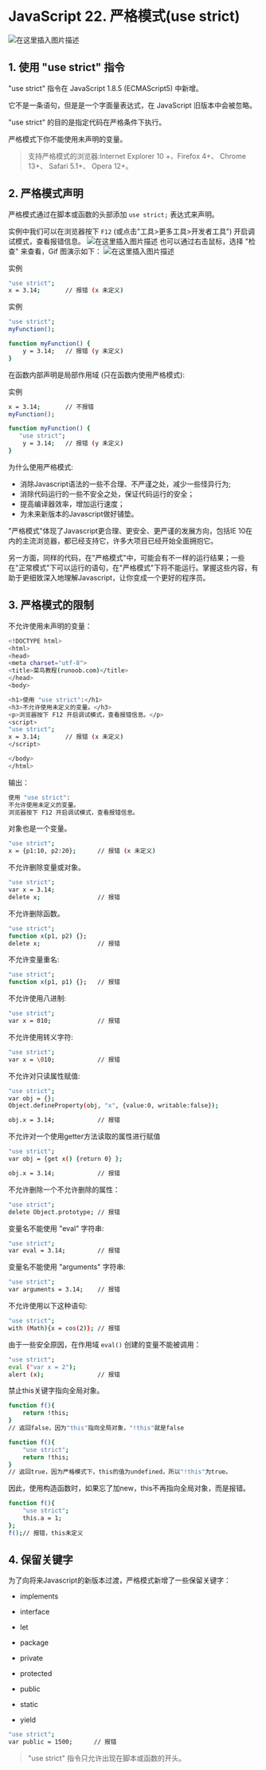 #  JavaScript 22. 严格模式(use strict)


![在这里插入图片描述](https://i-blog.csdnimg.cn/blog_migrate/51ac864c21357a636973770c48ef54e0.png)


##  1. 使用 "use strict" 指令
"use strict" 指令在 JavaScript 1.8.5 (ECMAScript5) 中新增。

它不是一条语句，但是是一个字面量表达式，在 JavaScript 旧版本中会被忽略。

"use strict" 的目的是指定代码在严格条件下执行。

严格模式下你不能使用未声明的变量。

> 支持严格模式的浏览器:Internet Explorer 10 +、Firefox 4+、 Chrome 13+、 Safari 5.1+、
Opera 12+。

##  2. 严格模式声明
严格模式通过在脚本或函数的头部添加 `use strict;` 表达式来声明。

实例中我们可以在浏览器按下 `F12` (或点击"工具>更多工具>开发者工具") 开启调试模式，查看报错信息。
![在这里插入图片描述](https://i-blog.csdnimg.cn/blog_migrate/842f94b4555f6be7faf92c224e140aad.png)
也可以通过右击鼠标，选择 "检查" 来查看，Gif 图演示如下：
![在这里插入图片描述](https://i-blog.csdnimg.cn/blog_migrate/9b6cb6bbc8a95757455a8b55b5154c22.gif#pic_center)

实例

```bash
"use strict";
x = 3.14;       // 报错 (x 未定义)
```
实例

```bash
"use strict";
myFunction();

function myFunction() {
    y = 3.14;   // 报错 (y 未定义)
}
```
在函数内部声明是局部作用域 (只在函数内使用严格模式):

实例

```bash
x = 3.14;       // 不报错
myFunction();

function myFunction() {
   "use strict";
    y = 3.14;   // 报错 (y 未定义)
}
```
为什么使用严格模式:

 - 消除Javascript语法的一些不合理、不严谨之处，减少一些怪异行为;
 - 消除代码运行的一些不安全之处，保证代码运行的安全；
 - 提高编译器效率，增加运行速度；
 - 为未来新版本的Javascript做好铺垫。

"严格模式"体现了Javascript更合理、更安全、更严谨的发展方向，包括IE 10在内的主流浏览器，都已经支持它，许多大项目已经开始全面拥抱它。

另一方面，同样的代码，在"严格模式"中，可能会有不一样的运行结果；一些在"正常模式"下可以运行的语句，在"严格模式"下将不能运行。掌握这些内容，有助于更细致深入地理解Javascript，让你变成一个更好的程序员。

##  3. 严格模式的限制
不允许使用未声明的变量：

```bash
<!DOCTYPE html>
<html>
<head>
<meta charset="utf-8">
<title>菜鸟教程(runoob.com)</title>
</head>
<body>

<h1>使用 "use strict":</h1>
<h3>不允许使用未定义的变量。</h3>
<p>浏览器按下 F12 开启调试模式，查看报错信息。</p>
<script>
"use strict";
x = 3.14;       // 报错 (x 未定义)
</script>

</body>
</html>
```
输出：

```bash
使用 "use strict":
不允许使用未定义的变量。
浏览器按下 F12 开启调试模式，查看报错信息。
```

对象也是一个变量。
```bash
"use strict";
x = {p1:10, p2:20};      // 报错 (x 未定义)
```
不允许删除变量或对象。

```bash
"use strict";
var x = 3.14;
delete x;                // 报错
```
不允许删除函数。

```bash
"use strict";
function x(p1, p2) {};
delete x;                // 报错 
```
不允许变量重名:

```bash
"use strict";
function x(p1, p1) {};   // 报错
```
不允许使用八进制:

```bash
"use strict";
var x = 010;             // 报错
```

不允许使用转义字符:

```bash
"use strict";
var x = \010;            // 报错
```

不允许对只读属性赋值:

```bash
"use strict";
var obj = {};
Object.defineProperty(obj, "x", {value:0, writable:false});

obj.x = 3.14;            // 报错
```

不允许对一个使用getter方法读取的属性进行赋值

```bash
"use strict";
var obj = {get x() {return 0} };

obj.x = 3.14;            // 报错
```
不允许删除一个不允许删除的属性：

```bash
"use strict";
delete Object.prototype; // 报错
```

变量名不能使用 "eval" 字符串:

```bash
"use strict";
var eval = 3.14;         // 报错
```

变量名不能使用 "arguments" 字符串:

```bash
"use strict";
var arguments = 3.14;    // 报错
```

不允许使用以下这种语句:

```bash
"use strict";
with (Math){x = cos(2)}; // 报错
```

由于一些安全原因，在作用域 `eval()` 创建的变量不能被调用：

```bash
"use strict";
eval ("var x = 2");
alert (x);               // 报错
```
禁止this关键字指向全局对象。

```bash
function f(){
    return !this;
} 
// 返回false，因为"this"指向全局对象，"!this"就是false

function f(){ 
    "use strict";
    return !this;
} 
// 返回true，因为严格模式下，this的值为undefined，所以"!this"为true。
```

因此，使用构造函数时，如果忘了加new，this不再指向全局对象，而是报错。

```bash
function f(){
    "use strict";
    this.a = 1;
};
f();// 报错，this未定义
```
## 4. 保留关键字
为了向将来Javascript的新版本过渡，严格模式新增了一些保留关键字：

 - implements
 - interface

- let
- package
- private
- protected
- public
- static
- yield

```bash
"use strict";
var public = 1500;      // 报错
```

> 	"use strict" 指令只允许出现在脚本或函数的开头。

